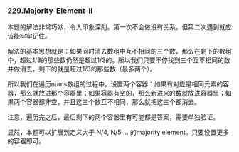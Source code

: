 ### 229.Majority-Element-II

本题的解法非常巧妙，令人印象深刻。第一次不会做没有关系，但第二次遇到就应该能牢牢记住。

解法的基本思想就是：如果同时消去数组中互不相同的三个数，那么在剩下的数组中，超过1/3的那些数仍然是超过1/3的。所以我们只要不停找到三个互不相同的数并做消去，剩下的就是超过1/3的那些数（最多两个）。

所以我们在遍历nums数组的过程中，设置两个容器：如果有对应是相同元素的容器，那么就放进那个容器里；如果容器有空的，那么新进来的数就放进容器里；如果两个容器都非空，并且这三个数互不相同，那么就把这三个都消去。

注意，遍历完之后，最后剩下的两个容器里有可能都是答案，需要单独验证。

显然，本题可以扩展到定义大于 N/4, N/5 ... 的majority element。只要设置更多的容器即可。
